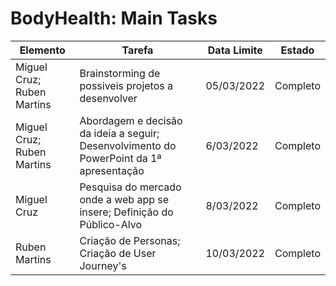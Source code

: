 # BodyHealth: Main Tasks

|Elemento|Tarefa|Data Limite|Estado|
|---|---|---|---|
|Miguel Cruz; Ruben Martins| Brainstorming de possiveis projetos a desenvolver| 05/03/2022| Completo|
|Miguel Cruz; Ruben Martins| Abordagem e decisão da ideia a seguir; Desenvolvimento do PowerPoint da 1ª apresentação | 6/03/2022 | Completo |
|Miguel Cruz| Pesquisa do mercado onde a web app se insere; Definição do Público-Alvo | 8/03/2022 | Completo
|Ruben Martins| Criação de Personas; Criação de User Journey's | 10/03/2022| Completo






